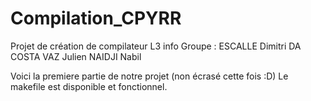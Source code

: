Compilation_CPYRR
=================

Projet de création de compilateur L3 info
Groupe : ESCALLE Dimitri DA COSTA VAZ Julien NAIDJI Nabil

Voici la premiere partie de notre projet (non écrasé cette fois :D)
Le makefile est disponible et fonctionnel.